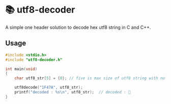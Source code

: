 # 📚 utf8-decoder

A simple one header solution to decode hex utf8 string in C and C++.

## Usage

```c
#include <stdio.h>
#include "utf8-decoder.h"

int main(void)
{
    char utf8_str[5] = {0}; // five is max size of utf8 string with null-terminated char

    utf8decode("1F47A", utf8_str);
    printf("decoded : %s\n", utf8_str);  // decoded : 👺
}
```

